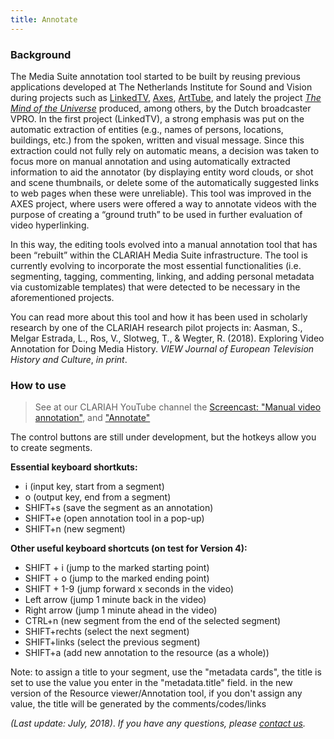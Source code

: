 ```yaml
---
title: Annotate
---
```


### Background

The Media Suite annotation tool started to be built by reusing previous applications developed at The Netherlands Institute for Sound and Vision during projects such as [LinkedTV](https://www.linkedtv.eu/), [Axes](http://www.axes-project.eu/), [ArtTube](http://www.arttube.nl/), and lately the project *[The Mind of the Universe](http://themindoftheuniverse.org/explore)* produced, among others, by the Dutch broadcaster VPRO. In the first project (LinkedTV), a strong emphasis was put on the automatic extraction of entities (e.g., names of persons, locations, buildings, etc.) from the spoken, written and visual message. Since this extraction could not fully rely on automatic means, a decision was taken to focus more on manual annotation and using automatically extracted information to aid the annotator (by displaying entity word clouds, or shot and scene thumbnails, or delete some of the automatically suggested links to web pages when these were unreliable). This tool was improved in the AXES project, where users were offered a way to annotate videos with the purpose of creating a “ground truth” to be used in further evaluation of video hyperlinking. 

In this way, the editing tools evolved into a manual annotation tool that has been “rebuilt” within the CLARIAH Media Suite infrastructure. The tool is currently evolving to incorporate the most essential functionalities (i.e. segmenting, tagging, commenting, linking, and adding personal metadata via customizable templates) that were detected to be necessary in the aforementioned projects.

You can read more about this tool and how it has been used in scholarly research by one of the CLARIAH research pilot projects in:  Aasman, S., Melgar Estrada, L., Ros, V., Slotweg, T., & Wegter, R. (2018). Exploring Video Annotation for Doing Media History. *VIEW Journal of European Television History and Culture*, *in print*. 

### How to use

> See at our CLARIAH YouTube channel the [Screencast: "Manual video annotation"](https://www.youtube.com/watch?v=KL-YXK856OQ&t=157s), and ["Annotate"](https://www.youtube.com/watch?v=el5QzQgh58g&t=2s)

The control buttons are still under development, but the hotkeys allow you to create segments.

**Essential keyboard shortkuts:**

- i (input key, start from a segment)
- o (output key, end from a segment)
- SHIFT+s (save the segment as an annotation)
- SHIFT+e (open annotation tool in a pop-up)
- SHIFT+n (new segment)

**Other useful keyboard shortcuts (on test for Version 4):**

- SHIFT + i (jump to the marked starting point)
- SHIFT + o (jump to the marked ending point)
- SHIFT + 1-9 (jump forward x seconds in the video)
- Left arrow (jump 1 minute back in the video)
- Right arrow (jump 1 minute ahead in the video)
- CTRL+n (new segment from the end of the selected segment)
- SHIFT+rechts (select the next segment)
- SHIFT+links (select the previous segment)
- SHIFT+a (add new annotation to the resource (as a whole))

Note: to assign a title to  your segment, use the "metadata cards", the title is set to use the value you enter in the "metadata.title" field. in the new version of the Resource viewer/Annotation tool, if you don't assign any value, the title will be generated by the comments/codes/links

*(Last update: July, 2018)*. *If you have any questions, please [contact us]( https://mediasuite.clariah.nl/contact ).*

